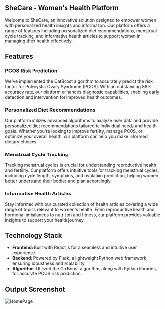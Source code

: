 ## SheCare - Women's Health Platform

Welcome to SheCare, an innovative solution designed to empower women with personalized health insights and information. Our platform offers a range of features including personalized diet recommendations, menstrual cycle tracking, and informative health articles to support women in managing their health effectively.

## Features

### PCOS Risk Prediction
We've implemented the CatBoost algorithm to accurately predict the risk factor for Polycystic Ovary Syndrome (PCOS). With an outstanding 88% accuracy rate, our platform enhances diagnostic capabilities, enabling early detection and intervention for improved health outcomes.

### Personalized Diet Recommendations
Our platform utilizes advanced algorithms to analyze user data and provide personalized diet recommendations tailored to individual needs and health goals. Whether you're looking to improve fertility, manage PCOS, or optimize your overall health, our platform can help you make informed dietary choices.

### Menstrual Cycle Tracking
Tracking menstrual cycles is crucial for understanding reproductive health and fertility. Our platform offers intuitive tools for tracking menstrual cycles, including cycle length, symptoms, and ovulation prediction, helping women better understand their bodies and plan accordingly.

### Informative Health Articles
Stay informed with our curated collection of health articles covering a wide range of topics relevant to women's health. From reproductive health and hormonal imbalances to nutrition and fitness, our platform provides valuable insights to support your health journey.

## Technology Stack

- **Frontend:** Built with React.js for a seamless and intuitive user experience.
- **Backend:** Powered by Flask, a lightweight Python web framework, ensuring robustness and scalability.
- **Algorithm:** Utilized the CatBoost algorithm, along with Python libraries, for accurate PCOS risk prediction.

## Output Screenshot
![HomePage](https://github.com/durgawarrier/pcos-prediction/assets/101460363/ada1afb0-4bfa-4bca-ada0-64121870ce32)

